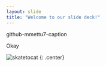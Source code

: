 ```yaml
---
layout: slide
title: "Welcome to our slide deck!"
---
```


github-mmettu7-caption

Okay 

![skatetocat](https://octodex.github.com/images/skatetocat.png)
{: .center}
